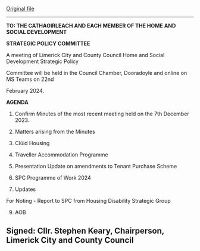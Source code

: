 [Original file](https://www.limerick.ie/sites/default/files/media/documents/2024-02/agenda-meeting-of-the-home-and-social-strategic-policy-committee-22nd-february-2024.pdf)

---
**TO: THE CATHAOIRLEACH AND EACH MEMBER OF THE HOME AND SOCIAL DEVELOPMENT**

**STRATEGIC POLICY COMMITTEE**

A meeting of Limerick City and County Council Home and Social Development Strategic Policy

Committee will be held in the Council Chamber, Dooradoyle and online on MS Teams on 22nd

February 2024.

**AGENDA**

1. Confirm Minutes of the most recent meeting held on the 7th December 2023.

2. Matters arising from the Minutes

3. Clúid Housing

4. Traveller Accommodation Programme

5. Presentation Update on amendments to Tenant Purchase Scheme

6. SPC Programme of Work 2024

7. Updates

For Noting - Report to SPC from Housing Disability Strategic Group

9. AOB

Signed: Cllr. Stephen Keary, Chairperson, Limerick City and County Council
---
